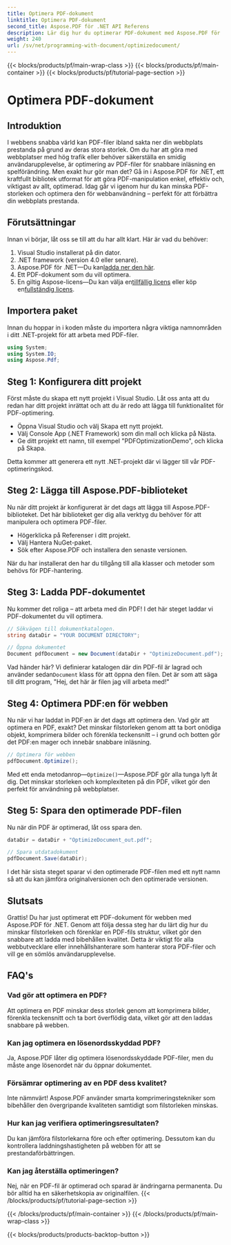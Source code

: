 ```yaml
---
title: Optimera PDF-dokument
linktitle: Optimera PDF-dokument
second_title: Aspose.PDF för .NET API Referens
description: Lär dig hur du optimerar PDF-dokument med Aspose.PDF för .NET med vår steg-för-steg-guide. Förbättra webbprestanda genom att minska filstorlek och komplexitet.
weight: 240
url: /sv/net/programming-with-document/optimizedocument/
---
```


{{< blocks/products/pf/main-wrap-class >}}
{{< blocks/products/pf/main-container >}}
{{< blocks/products/pf/tutorial-page-section >}}

# Optimera PDF-dokument

## Introduktion

I webbens snabba värld kan PDF-filer ibland sakta ner din webbplats prestanda på grund av deras stora storlek. Om du har att göra med webbplatser med hög trafik eller behöver säkerställa en smidig användarupplevelse, är optimering av PDF-filer för snabbare inläsning en spelförändring. Men exakt hur gör man det? Gå in i Aspose.PDF för .NET, ett kraftfullt bibliotek utformat för att göra PDF-manipulation enkel, effektiv och, viktigast av allt, optimerad. Idag går vi igenom hur du kan minska PDF-storleken och optimera den för webbanvändning – perfekt för att förbättra din webbplats prestanda.

## Förutsättningar

Innan vi börjar, låt oss se till att du har allt klart. Här är vad du behöver:

1. Visual Studio installerat på din dator.
2. .NET framework (version 4.0 eller senare).
3.  Aspose.PDF för .NET—Du kan[ladda ner den här](https://releases.aspose.com/pdf/net/).
4. Ett PDF-dokument som du vill optimera.
5. En giltig Aspose-licens—Du kan välja en[tillfällig licens](https://purchase.aspose.com/temporary-license/) eller köp en[fullständig licens](https://purchase.aspose.com/buy).

## Importera paket

Innan du hoppar in i koden måste du importera några viktiga namnområden i ditt .NET-projekt för att arbeta med PDF-filer.

```csharp
using System;
using System.IO;
using Aspose.Pdf;
```

## Steg 1: Konfigurera ditt projekt

Först måste du skapa ett nytt projekt i Visual Studio. Låt oss anta att du redan har ditt projekt inrättat och att du är redo att lägga till funktionalitet för PDF-optimering.

- Öppna Visual Studio och välj Skapa ett nytt projekt.
- Välj Console App (.NET Framework) som din mall och klicka på Nästa.
- Ge ditt projekt ett namn, till exempel "PDFOptimizationDemo", och klicka på Skapa.

Detta kommer att generera ett nytt .NET-projekt där vi lägger till vår PDF-optimeringskod.

## Steg 2: Lägga till Aspose.PDF-biblioteket

Nu när ditt projekt är konfigurerat är det dags att lägga till Aspose.PDF-biblioteket. Det här biblioteket ger dig alla verktyg du behöver för att manipulera och optimera PDF-filer. 

- Högerklicka på Referenser i ditt projekt.
- Välj Hantera NuGet-paket.
- Sök efter Aspose.PDF och installera den senaste versionen.

När du har installerat den har du tillgång till alla klasser och metoder som behövs för PDF-hantering.

## Steg 3: Ladda PDF-dokumentet

Nu kommer det roliga – att arbeta med din PDF! I det här steget laddar vi PDF-dokumentet du vill optimera.

```csharp
// Sökvägen till dokumentkatalogen.
string dataDir = "YOUR DOCUMENT DIRECTORY";

// Öppna dokumentet
Document pdfDocument = new Document(dataDir + "OptimizeDocument.pdf");
```

 Vad händer här? Vi definierar katalogen där din PDF-fil är lagrad och använder sedan`Document` klass för att öppna den filen. Det är som att säga till ditt program, "Hej, det här är filen jag vill arbeta med!"

## Steg 4: Optimera PDF:en för webben

Nu när vi har laddat in PDF:en är det dags att optimera den. Vad gör att optimera en PDF, exakt? Det minskar filstorleken genom att ta bort onödiga objekt, komprimera bilder och förenkla teckensnitt – i grund och botten gör det PDF:en mager och innebär snabbare inläsning.

```csharp
// Optimera för webben
pdfDocument.Optimize();
```

Med ett enda metodanrop—`Optimize()`—Aspose.PDF gör alla tunga lyft åt dig. Det minskar storleken och komplexiteten på din PDF, vilket gör den perfekt för användning på webbplatser.

## Steg 5: Spara den optimerade PDF-filen

Nu när din PDF är optimerad, låt oss spara den.

```csharp
dataDir = dataDir + "OptimizeDocument_out.pdf";

// Spara utdatadokument
pdfDocument.Save(dataDir);
```

I det här sista steget sparar vi den optimerade PDF-filen med ett nytt namn så att du kan jämföra originalversionen och den optimerade versionen.

## Slutsats

Grattis! Du har just optimerat ett PDF-dokument för webben med Aspose.PDF för .NET. Genom att följa dessa steg har du lärt dig hur du minskar filstorleken och förenklar en PDF-fils struktur, vilket gör den snabbare att ladda med bibehållen kvalitet. Detta är viktigt för alla webbutvecklare eller innehållshanterare som hanterar stora PDF-filer och vill ge en sömlös användarupplevelse.

## FAQ's

### Vad gör att optimera en PDF?
Att optimera en PDF minskar dess storlek genom att komprimera bilder, förenkla teckensnitt och ta bort överflödig data, vilket gör att den laddas snabbare på webben.

### Kan jag optimera en lösenordsskyddad PDF?
Ja, Aspose.PDF låter dig optimera lösenordsskyddade PDF-filer, men du måste ange lösenordet när du öppnar dokumentet.

### Försämrar optimering av en PDF dess kvalitet?
Inte nämnvärt! Aspose.PDF använder smarta komprimeringstekniker som bibehåller den övergripande kvaliteten samtidigt som filstorleken minskas.

### Hur kan jag verifiera optimeringsresultaten?
Du kan jämföra filstorlekarna före och efter optimering. Dessutom kan du kontrollera laddningshastigheten på webben för att se prestandaförbättringen.

### Kan jag återställa optimeringen?
Nej, när en PDF-fil är optimerad och sparad är ändringarna permanenta. Du bör alltid ha en säkerhetskopia av originalfilen.
{{< /blocks/products/pf/tutorial-page-section >}}

{{< /blocks/products/pf/main-container >}}
{{< /blocks/products/pf/main-wrap-class >}}

{{< blocks/products/products-backtop-button >}}
